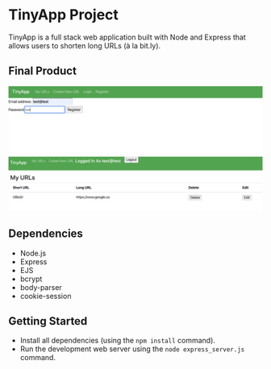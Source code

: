# TinyApp Project

TinyApp is a full stack web application built with Node and Express that allows users to shorten long URLs (à la bit.ly).

## Final Product

!["/Register screenshot "](https://github.com/KateRaymundi/tinyapp/blob/master/tinyapp_screenshots/Register%20Tinyapp.png)
!["/My urls screenshot"](https://github.com/KateRaymundi/tinyapp/blob/master/tinyapp_screenshots/MyUrls%20Tinyapp.png)
## Dependencies

- Node.js
- Express
- EJS
- bcrypt
- body-parser
- cookie-session

## Getting Started

- Install all dependencies (using the `npm install` command).
- Run the development web server using the `node express_server.js` command.
